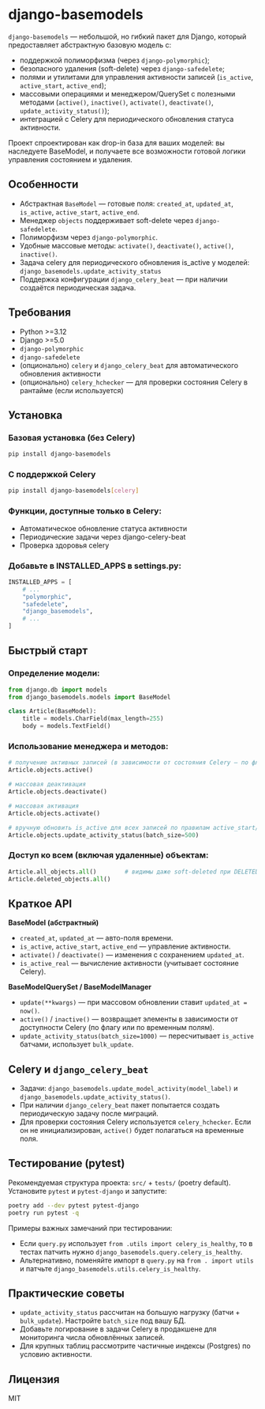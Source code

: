 # django-basemodels

`django-basemodels` — небольшой, но гибкий пакет для Django, который предоставляет абстрактную базовую модель с:
- поддержкой полиморфизма (через `django-polymorphic`);
- безопасного удаления (soft-delete) через `django-safedelete`;
- полями и утилитами для управления активности записей (`is_active`, `active_start`, `active_end`);
- массовыми операциями и менеджером/QuerySet с полезными методами (`active()`, `inactive()`, `activate()`, `deactivate()`, `update_activity_status()`);
- интеграцией с Celery для периодического обновления статуса активности.

Проект спроектирован как drop-in база для ваших моделей: вы наследуете BaseModel, и получаете все возможности готовой логики управления состоянием и удаления.

## Особенности
- Абстрактная `BaseModel` — готовые поля: `created_at`, `updated_at`, `is_active`, `active_start`, `active_end`.
- Менеджер `objects` поддерживает soft-delete через `django-safedelete`.
- Полиморфизм через `django-polymorphic`.
- Удобные массовые методы: `activate()`, `deactivate()`, `active()`, `inactive()`.
- Задача celery для периодического обновления is_active у моделей: `django_basemodels.update_activity_status`
- Поддержка конфигурации `django_celery_beat` — при наличии создаётся периодическая задача.

## Требования
- Python >=3.12
- Django >=5.0
- `django-polymorphic`
- `django-safedelete`
- (опционально) `celery` и `django_celery_beat` для автоматического обновления активности
- (опционально) `celery_hchecker` — для проверки состояния Celery в рантайме (если используется)

## Установка
### Базовая установка (без Celery)
```bash
pip install django-basemodels
```

### С поддержкой Celery
```bash
pip install django-basemodels[celery]
```

### Функции, доступные только в Celery:
- Автоматическое обновление статуса активности
- Периодические задачи через django-celery-beat
- Проверка здоровья celery

### Добавьте в INSTALLED_APPS в settings.py:
```python
INSTALLED_APPS = [
    # ...
    "polymorphic",
    "safedelete",
    "django_basemodels",
    # ...
]
```



## Быстрый старт
### Определение модели:
```python
from django.db import models
from django_basemodels.models import BaseModel

class Article(BaseModel):
    title = models.CharField(max_length=255)
    body = models.TextField()
```

### Использование менеджера и методов:
```python
# получение активных записей (в зависимости от состояния Celery — по флагу is_active или по временным полям)
Article.objects.active()

# массовая деактивация
Article.objects.deactivate()

# массовая активация
Article.objects.activate()

# вручную обновить is_active для всех записей по правилам active_start/active_end
Article.objects.update_activity_status(batch_size=500)
```

### Доступ ко всем (включая удаленные) объектам:
```python
Article.all_objects.all()        # видимы даже soft-deleted при DELETED_VISIBLE
Article.deleted_objects.all() 
```

## Краткое API

**BaseModel (абстрактный)**
- `created_at`, `updated_at` — авто-поля времени.
- `is_active`, `active_start`, `active_end` — управление активности.
- `activate()` / `deactivate()` — изменения с сохранением `updated_at`.
- `is_active_real` — вычисление активности (учитывает состояние Celery).

**BaseModelQuerySet / BaseModelManager**
- `update(**kwargs)` — при массовом обновлении ставит `updated_at = now()`.
- `active()` / `inactive()` — возвращает элементы в зависимости от доступности Celery (по флагу или по временным полям).
- `update_activity_status(batch_size=1000)` — пересчитывает `is_active` батчами, использует `bulk_update`.

## Celery и `django_celery_beat`

- Задачи: `django_basemodels.update_model_activity(model_label)` и `django_basemodels.update_activity_status()`.
- При наличии `django_celery_beat` пакет попытается создать периодическую задачу после миграций.
- Для проверки состояния Celery используется `celery_hchecker`. Если он не инициализирован, `active()` будет полагаться на временные поля.

## Тестирование (pytest)

Рекомендуемая структура проекта: `src/` + `tests/` (poetry default). Установите `pytest` и `pytest-django` и запустите:

```bash
poetry add --dev pytest pytest-django
poetry run pytest -q
```

Примеры важных замечаний при тестировании:
- Если `query.py` использует `from .utils import celery_is_healthy`, то в тестах патчить нужно `django_basemodels.query.celery_is_healthy`.
- Альтернативно, поменяйте импорт в `query.py` на `from . import utils` и патчьте `django_basemodels.utils.celery_is_healthy`.


## Практические советы

- `update_activity_status` рассчитан на большую нагрузку (батчи + `bulk_update`). Настройте `batch_size` под вашу БД.
- Добавьте логирование в задачи Celery в продакшене для мониторинга числа обновлённых записей.
- Для крупных таблиц рассмотрите частичные индексы (Postgres) по условию активности.


## Лицензия
MIT